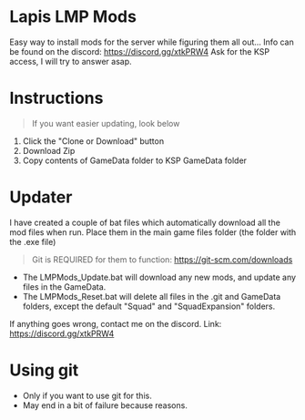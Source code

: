 # Lapis LMP Mods
Easy way to install mods for the server while figuring them all out...
Info can be found on the discord:
https://discord.gg/xtkPRW4
Ask for the KSP access, I will try to answer asap.

# Instructions
> If you want easier updating, look below
1) Click the "Clone or Download" button
2) Download Zip
3) Copy contents of GameData folder to KSP GameData folder

# Updater
I have created a couple of bat files which automatically download all the mod files when run.
Place them in the main game files folder (the folder with the .exe file)
> Git is REQUIRED for them to function:
> https://git-scm.com/downloads
- The LMPMods_Update.bat will download any new mods, and update any files in the GameData.
- The LMPMods_Reset.bat will delete all files in the .git and GameData folders, except the default "Squad" and "SquadExpansion" folders.

If anything goes wrong, contact me on the discord.
Link: https://discord.gg/xtkPRW4

# Using git
- Only if you want to use git for this.
- May end in a bit of failure because reasons.